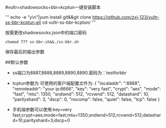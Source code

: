 #vultr+shadowsocks+bbr+kcptun一键安装脚本


'''
echo -e "y\n"|yum install git&&git clone https://github.com/zxj-123/vultr-ss-bbr-kcptun.git
cd vultr-ss-bbr-kcptun/
'''

按需更改shadowsocks.json中的端口密码

`
chomod 777 ss-bbr.sh&&./ss-bbr.sh
`

保存最后的输出参数

##默认参数
- ss端口为8887,8888,8889,8890,8890.密码为：testforbbr

- tcptun参数为
可使用的客户端配置文件为:
{
  "localaddr": ":8888",
  "remoteaddr": "your ip:6666",
  "key": "very fast",
  "crypt": "aes",
  "mode": "fast",
  "mtu": 1350,
  "sndwnd": 512,
  "rcvwnd": 512,
  "datashard": 10,
  "parityshard": 3,
  "dscp": 0,
  "nocomp": false,
  "quiet": false,
  "tcp": false
}

- 手机端参数可以使用:key=very fast;crypt=aes;mode=fast;mtu=1350;sndwnd=512;rcvwnd=512;datashard=10;parityshard=3;dscp=0
